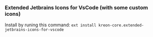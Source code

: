 ### Extended Jetbrains Icons for VsCode (with some custom icons)

Install by runing this command: `ext install kreon-core.extended-jetbrains-icons-for-vscode`

